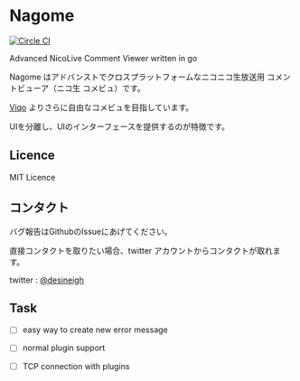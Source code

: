 Nagome
======

[![Circle CI](https://circleci.com/gh/diginatu/nagome.svg?style=svg)](https://circleci.com/gh/diginatu/nagome)

Advanced NicoLive Comment Viewer written in go

Nagome はアドバンストでクロスプラットフォームなニコニコ生放送用 コメントビューア（ニコ生 コメビュ）です。

[Viqo](https://github.com/diginatu/Viqo) よりさらに自由なコメビュを目指しています。

UIを分離し、UIのインターフェースを提供するのが特徴です。


Licence
-------

MIT Licence


コンタクト
----------

バグ報告はGithubのIssueにあげてください。

直接コンタクトを取りたい場合、twitter アカウントからコンタクトが取れます。

twitter : [@desineigh](https://twitter.com/desineigh)


Task
----

 - [ ] easy way to create new error message
 - [ ] normal plugin support
 - [ ] TCP connection with plugins

